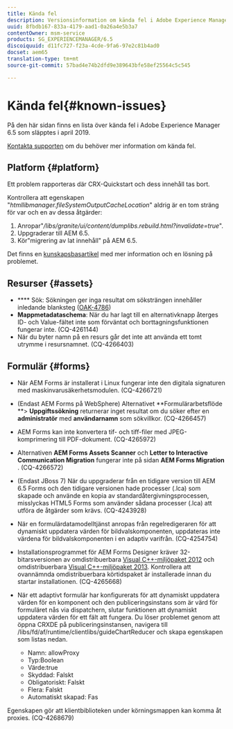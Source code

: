 ```yaml
---
title: Kända fel
description: Versionsinformation om kända fel i Adobe Experience Manager 6.3
uuid: 8fbdb167-833a-4179-aad1-0a26a4e5b3a7
contentOwner: msm-service
products: SG_EXPERIENCEMANAGER/6.5
discoiquuid: d11fc727-f23a-4cde-9fa6-97e2c81b4ad0
docset: aem65
translation-type: tm+mt
source-git-commit: 57bad4e74b2dfd9e389643bfe58ef25564c5c545

---
```



# Kända fel{#known-issues}

På den här sidan finns en lista över kända fel i Adobe Experience Manager 6.5 som släpptes i april 2019.

[Kontakta supporten](https://helpx.adobe.com/support/experience-manager.html) om du behöver mer information om kända fel.

## Platform {#platform}

Ett problem rapporteras där CRX-Quickstart och dess innehåll tas bort.

Kontrollera att egenskapen &quot;*htmllibmanager.fileSystemOutputCacheLocation*&quot; aldrig är en tom sträng för var och en av dessa åtgärder:

1. Anropar&quot;*/libs/granite/ui/content/dumplibs.rebuild.html?invalidate=true*&quot;.
2. Uppgraderar till AEM 6.5.
3. Kör&quot;migrering av lat innehåll&quot; på AEM 6.5.

Det finns en [kunskapsbasartikel](https://helpx.adobe.com/experience-manager/kb/avoid-crx-quickstart-deletion-in-aem-6-5.html) med mer information och en lösning på problemet.

## Resurser {#assets}

* **** Sök: Sökningen ger inga resultat om söksträngen innehåller inledande blanksteg ([OAK-4786](https://issues.apache.org/jira/browse/OAK-4786))
* **Mappmetadataschema**: När du har lagt till en alternativknapp återges ID- och Value-fältet inte som förväntat och borttagningsfunktionen fungerar inte. (CQ-4261144)
* När du byter namn på en resurs går det inte att använda ett tomt utrymme i resursnamnet. (CQ-4266403)

## Formulär {#forms}

* När AEM Forms är installerat i Linux fungerar inte den digitala signaturen med maskinvarusäkerhetsmodulen. (CQ-4266721)
* (Endast AEM Forms på WebSphere) Alternativet **Formulärarbetsflöde **> **Uppgiftssökning** returnerar inget resultat om du söker efter en **administratör** med **användarnamn** som sökvillkor. (CQ-4266457)

* AEM Forms kan inte konvertera tif- och tiff-filer med JPEG-komprimering till PDF-dokument. (CQ-4265972)
* Alternativen **AEM Forms Assets Scanner** och **Letter to Interactive Communication Migration** fungerar inte på sidan **AEM Forms Migration** . (CQ-4266572)

* (Endast JBoss 7) När du uppgraderar från en tidigare version till AEM 6.5 Forms och den tidigare versionen hade processer (.lca) som skapade och använde en kopia av standardåtergivningsprocessen, misslyckas HTML5 Forms som använder sådana processer (.lca) att utföra de åtgärder som krävs. (CQ-4243928)
* När en formulärdatamodelltjänst anropas från regelredigeraren för att dynamiskt uppdatera värden för bildvalskomponenten, uppdateras inte värdena för bildvalskomponenten i en adaptiv varifrån. (CQ-4254754)
* Installationsprogrammet för AEM Forms Designer kräver 32-bitarsversionen av omdistribuerbara [Visual C++-miljöpaket 2012](https://support.microsoft.com/en-in/help/2977003/the-latest-supported-visual-c-downloads) och omdistribuerbara [Visual C++-miljöpaket 2013](https://support.microsoft.com/en-in/help/3179560/update-for-visual-c-2013-and-visual-c-redistributable-package). Kontrollera att ovannämnda omdistribuerbara körtidspaket är installerade innan du startar installationen. (CQ-4265668)

* När ett adaptivt formulär har konfigurerats för att dynamiskt uppdatera värden för en komponent och den publiceringsinstans som är värd för formuläret nås via dispatchern, slutar funktionen att dynamiskt uppdatera värden för ett fält att fungera. Du löser problemet genom att öppna CRXDE på publiceringsinstansen, navigera till /libs/fd/af/runtime/clientlibs/guideChartReducer och skapa egenskapen som listas nedan.

   * Namn: allowProxy
   * Typ:Boolean
   * Värde:true
   * Skyddad: Falskt
   * Obligatoriskt: Falskt
   * Flera: Falskt
   * Automatiskt skapad: Fas

Egenskapen gör att klientbiblioteken under körningsmappen kan komma åt proxies. (CQ-4268679)

